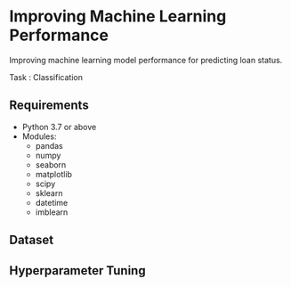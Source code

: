 # Improving Machine Learning Performance

Improving machine learning model performance for predicting loan status. 

Task : Classification

## Requirements
* Python 3.7 or above
* Modules:
  * pandas
  * numpy
  * seaborn
  * matplotlib
  * scipy
  * sklearn
  * datetime
  * imblearn

## Dataset


## Hyperparameter Tuning





